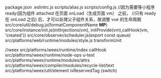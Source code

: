 package.json
.eslintrc.js
scripts/alias.js
scripts/config.js
//因为需要等小程序 ready(因为组件 attached 在页面 onLoad（生成页面 vm） 之前，
//只有 ready 在 onLoad 之后) 后，才可以处理父子组件关系，故调整 vue 的生命周期
src/core/util/debug.js(formatComponentName __MP__)
src/core/instance/init.js(initInjections(vm), initProvide(vm),callHook(vm, 'created'))
src/core/observer/scheduler.js(export const queue)
src/platforms/web/runtime/modules/style.js transformUnit

//weex
src/platforms/weex/runtime/index callHook
src/platforms/weex/runtime/node-ops u-text
src/platforms/weex/runtime/modules/attrs
src/platforms/weex/compiler/modules/recycle-list/text
src/platforms/weex/util/element isReservedTag (switch)
    
    
    

